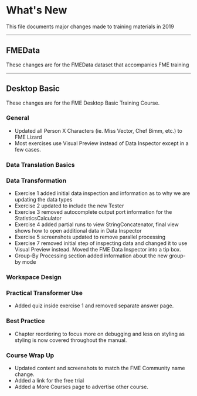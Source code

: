 # What's New #
This file documents major changes made to training materials in 2019

---

## FMEData ##
These changes are for the FMEData dataset that accompanies FME training



---

## Desktop Basic ##
These changes are for the FME Desktop Basic Training Course.

### General ###
- Updated all Person X Characters (ie. Miss Vector, Chef Bimm, etc.) to FME Lizard
- Most exercises use Visual Preview instead of Data Inspector except in a few cases.


### Data Translation Basics ###


### Data Transformation ###
- Exercise 1 added initial data inspection and information as to why we are updating the data types
- Exercise 2 updated to include the new Tester
- Exercise 3 removed autocomplete output port information for the StatisticsCalculator
- Exercise 4 added partial runs to  view StringConcatenator, final view shows how to open additional data in Data Inspector
- Exercise 5 screenshots updated to remove parallel processing
- Exercise 7 removed initial step of inspecting data and changed it to use Visual Preview instead. Moved the FME Data Inspector into a tip box.
- Group-By Processing section added information about the new group-by mode

### Workspace Design ###



### Practical Transformer Use ###
- Added quiz inside exercise 1 and removed separate answer page. 


### Best Practice ###
- Chapter reordering to focus more on debugging and less on styling as styling is now covered throughout the manual.



### Course Wrap Up ###
- Updated content and screenshots to match the FME Community name change.
- Added a link for the free trial
- Added a More Courses page to advertise other course.
